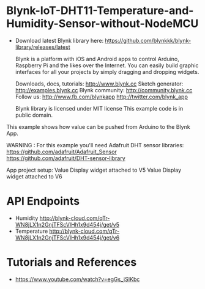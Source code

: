 # Blynk-IoT-DHT11-Temperature-and-Humidity-Sensor-without-NodeMCU
- Download latest Blynk library here:
    https://github.com/blynkkk/blynk-library/releases/latest

  Blynk is a platform with iOS and Android apps to control
  Arduino, Raspberry Pi and the likes over the Internet.
  You can easily build graphic interfaces for all your
  projects by simply dragging and dropping widgets.

    Downloads, docs, tutorials: http://www.blynk.cc
    Sketch generator:           http://examples.blynk.cc
    Blynk community:            http://community.blynk.cc
    Follow us:                  http://www.fb.com/blynkapp
                                http://twitter.com/blynk_app

  Blynk library is licensed under MIT license
  This example code is in public domain.
  

 This example shows how value can be pushed from Arduino to
  the Blynk App.

  WARNING :
  For this example you'll need Adafruit DHT sensor libraries:
    https://github.com/adafruit/Adafruit_Sensor
    https://github.com/adafruit/DHT-sensor-library

  App project setup:
    Value Display widget attached to V5
    Value Display widget attached to V6

# API Endpoints
- Humidity http://blynk-cloud.com/qTr-WN8jLX1n2GnjTFScVlHh1x9d454j/get/v5
- Temperature http://blynk-cloud.com/qTr-WN8jLX1n2GnjTFScVlHh1x9d454j/get/v6

# Tutorials and References
- https://www.youtube.com/watch?v=egGs_jSIKbc
